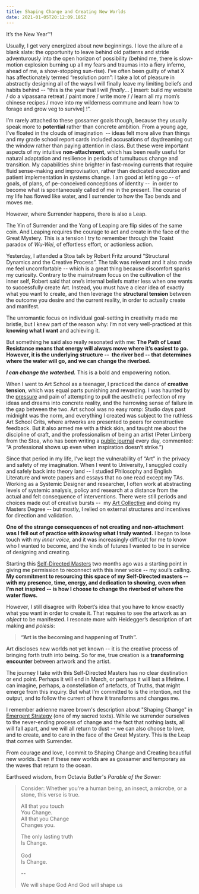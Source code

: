 ```yaml
---
title: Shaping Change and Creating New Worlds
date: 2021-01-05T20:12:09.185Z
---
```

It’s the New Year™! 

Usually, I get very energized about new beginnings. I love the allure of a blank slate: the opportunity to leave behind old patterns and stride adventurously into the open horizon of possibility (behind me, there is slow-motion explosion burning up all my fears and traumas into a fiery inferno, ahead of me, a show-stopping sun-rise). I’ve often been guilty of what X has affectionately termed “resolution porn”: I take a lot of pleasure in abstractly designing all of the ways I will finally leave my limiting beliefs and habits behind -- “this is the year that I will *finally*... \[ insert: build my website / do a vipassana retreat / paint more / write more / / learn all my mom’s chinese recipes / move into my wilderness commune and learn how to forage and grow veg to survive] !”. 

I’m rarely attached to these gossamer goals though, because they usually speak more to **potential** rather than concrete ambition. From a young age, I’ve floated in the clouds of imagination  -- ideas felt more alive than things and my grade school report cards included accusations of daydreaming out the window rather than paying attention in class. But these were important aspects of my intuitive **non-attachment**, which has been really useful for natural adaptation and resilience in periods of tumultuous change and transition. My capabilities shine brighter in fast-moving currents that require fluid sense-making and improvisation, rather than dedicated execution and patient implementation in systems change. I am good at letting go -- of goals, of plans, of pe-conceived conceptions of identity --  in order to become what is spontaneously called of me in the present. The course of my life has flowed like water, and I surrender to how the Tao bends and moves me. 

However, where Surrender happens, there is also a Leap. 

The Yin of Surrender and the Yang of Leaping are flip sides of the same coin. And Leaping requires the courage to act and create in the face of the Great Mystery. This is a tension I try to remember through the Toaist paradox of *Wu-Wei*, of effortless effort, or actionless action.

Yesterday, I attended a Stoa talk by Robert Fritz around “Structural Dynamics and the Creative Process”. The talk was relevant and it also made me feel uncomfortable --  which is a great thing because discomfort sparks my curiosity. Contrary to the mainstream focus on the cultivation of the inner self, Robert said that one’s internal beliefs matter less when one wants to successfully create Art. Instead, you must have a clear idea of exactly what you want to create, and then leverage the **structural tension** between the outcome you desire and the current reality, in order to actually create and manifest. 

The unromantic focus on individual goal-setting in creativity made me bristle, but I knew part of the reason why: I’m not very well-practiced at this **knowing what I want** and achieving it. 

But something he said also really resonated with me: **The Path of Least Resistance means that energy will always move where it’s easiest to go. However, it is the underlying structure --  the river bed -- that determines where the water will go, and we can change the riverbed.** 

***I can change the waterbed.*** This is a bold and empowering notion. 

When I went to Art School as a teenager, I practiced the dance of **creative tension**, which was equal parts punishing and rewarding. I was haunted by the [pressure](https://cherylhsu.ca/post/2020-11-13-under-pressure/) and pain of attempting to pull the aesthetic perfection of my ideas and dreams into concrete reality, and the harrowing sense of failure in the gap between the two. Art school was no easy romp: Studio days past midnight was the norm, and everything I created was subject to the ruthless Art School Crits, where artworks are presented to peers for constructive feedback. But it also armed me with a thick skin, and taught me about the discipline of craft, and the professionalism of being an artist (Peter Limberg from the Stoa, who has been writing a [public journal](https://thestoa.substack.com/people/2267052-peter-n-limberg) every day, commented: “A professional shows up even when inspiration doesn’t strike.”)

Since that period in my life, I’ve kept the vulnerability of “Art” in the privacy and safety of my imagination. When I went to University, I snuggled cozily and safely back into theory land -- I studied Philosophy and English Literature and wrote papers and essays that no one read except my TAs. Working as a Systemic Designer and researcher, I often work at abstracting levels of systemic analysis, policy and research at a distance from the actual and felt consequence of interventions. There were still periods and choices made out of creative bursts --  my [Art Collective](http://madeleineco.ca) and doing my Masters Degree -- but mostly, I relied on external structures and incentives for direction and validation. 

**One of the strange consequences of not creating and non-attachment was I fell out of practice with *knowing* what I truly wanted.** I began to lose touch with my *inner voice*, and it was increasingly difficult for me to know who I wanted to become, and the kinds of futures I wanted to be in service of designing and creating. 

Starting this [Self-Directed Masters](https://cherylhsu.ca/post/2020-11-06-commitment-to-calling/) two months ago was a starting point in giving me permission to reconnect with this inner voice -- my soul’s calling. **My commitment to resourcing this space of my Self-Directed masters -- with my presence, time, energy, and dedication to showing, even when I’m not inspired -- is how I choose to change the riverbed of where the water flows.** 

However, I still disagree with Robert’s idea that you have to know exactly what you want in order to create it. That requires to see the artwork as an *object* to be manifested. I resonate more with Heidegger’s description of art making and *poiesis*: 

> **“Art is the becoming and happening of Truth”.** 

Art discloses new worlds not yet known -- it is the creative process of bringing forth truth into being. So for me, true creation is a **transforming encounter** between artwork and the artist. 

The journey I take with this Self-Directed Masters has no clear destination or end point. Perhaps it will end in March, or perhaps it will last a lifetime. I can imagine, perhaps, a constellation of artefacts, of Truths, that might emerge from this inquiry. But what I’m committed to is the intention, not the output, and to follow the current of how it transforms and changes me. 

I remember adrienne maree brown's description about "Shaping Change" in [Emergent Strategy](https://www.akpress.org/emergentstrategy.html) (one of my sacred texts). While we surrender ourselves to the never-ending process of change and the fact that nothing lasts, all will fall apart, and we will all return to dust -- we can also choose to love, and to create, and to care in the face of the Great Mystery. This is the Leap that comes with Surrender. 

From courage and love, I commit to Shaping Change and Creating beautiful new worlds. Even if these new worlds are as gossamer and temporary as the waves that return to the ocean.

Earthseed wisdom, from Octavia Butler's *Parable of the Sower:*

> Consider: Whether you're a human being, an insect, a microbe, or a stone, this verse is true.
>
> All that you touch\
> You Change.\
> All that you Change\
> Changes you.
>
> The only lasting truth\
> Is Change.\
> \
> God\
> Is Change.
>
> \-- 
>
> We will shape God And God will shape us